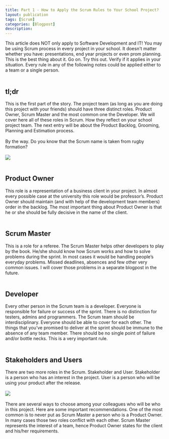 ```yaml
---
title: Part 1 - How to Apply the Scrum Rules to Your School Project?
layout: publication
tags: [Scrum]
categories: [Blogpost]
description:
---
```


This article does NOT only apply to Software Development and IT! You may be using Scrum process in every project in your school. It doesn't matter whether you have: presentations, end year projects or even prom planning. This is the best thing about it. Go on. Try this out. Verify if it applies in your situation. Every rule in any of the following notes could be applied either to a team or a single person.<br />
<br />
<h2>tl;dr</h2>This is the first part of the story. The project team (as long as you are doing this project with your friends) should have three distinct roles. Product Owner, Scrum Master and the most common one the Developer. We will cover here all of these roles in Scrum. How they reflect on your school project team. The next entry will be about the Product Backlog, Grooming, Planning and Estimation process.<br />
<br />
By the way. Do you know that the Scrum name is taken from rugby formation?<br />
<br />
<img src="http://4.bp.blogspot.com/-UPvBWdoQvj4/UV3e6kPKXbI/AAAAAAACB0U/rlgosZeKnb4/s320/rugby_scrum.jpg" /><br />
<br />
<h2>Product Owner</h2>This role is a representation of a business client in your project. In almost every possible case at the university this role would be professor’s. Product Owner should maintain (and with help of the development team members) order in the backlog. The most important thing about Product Owner is that he or she should be fully decisive in the name of the client.<br />
<br />
<h2>Scrum Master</h2>This is a role for a referee. The Scrum Master helps other developers to play by the book. He/she should know how Scrum works and how to solve problems during the sprint. In most cases it would be handling people’s everyday problems. Missed deadlines, absences and few other very common issues. I will cover those problems in a separate blogpost in the future.<br />
<br />
<h2>Developer</h2>Every other person in the Scrum team is a developer. Everyone is responsible for failure or success of the sprint. There is no distinction for testers, admins and programmers. The Scrum team should be interdisciplinary. Everyone should be able to cover for each other. The things that you’ve promised to deliver at the sprint should be immune to the absence of any team member. There should be no single point of failure and/or bottle necks. This is a very important rule.<br />
<br />
<h2>Stakeholders and Users</h2>There are two more roles in the Scrum. Stakeholder and User. Stakeholder is a person who has an interest in the project. User is a person who will be using your product after the release.<br />
<br />
<img src="http://2.bp.blogspot.com/-dzua4-vcRU8/UV3jtT1yoRI/AAAAAAACB08/3Ix_JU0gs9U/s400/scrum_circle_en_big.jpg" /><br />
<br />
There are several ways to choose among your colleagues who will be who in this project. Here are some important recommendations. One of the most common is to never put as Scrum Master a person who is a Product Owner. In many cases those two roles conflict with each other. Scrum Master represents the interest of a team, hence Product Owner states for the client and his/her requirements.
